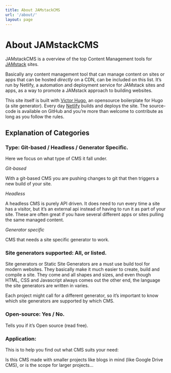 ```yaml
---
title: About JAMstackCMS
url: '/about/'
layout: page
---
```


# About JAMstackCMS

JAMstackCMS is a overview of the top Content Management tools for [JAMstack](https://www.jamstack.org/) sites.

Basically any content management tool that can manage content on sites or apps that can be hosted _directly_ on a CDN, can be included on this list.
It’s run by Netlify, a automation and deployment service for JAMstack sites and apps, as a way to promote a JAMstack approach to building websites.

This site itself is built with [Victor Hugo](https://github.com/netlify/victor-hugo), an opensource boilerplate for Hugo (a site generator). Every day [Netlify](https://www.netlify.com) builds and deploys the site. The source-code is available on GitHub and you’re more than welcome to contribute as long as you follow the rules.

## Explanation of Categories

### Type: Git-based / Headless / Generator Specific.

Here we focus on what type of CMS it fall under.

*Git-based*

With a git-based CMS you are pushing changes to git that then triggers a new build of your site.

*Headless*

A headless CMS is purely API driven. It does need to run every time a site has a visitor, but it’s an external api instead of having to run it as part of your site. These are often great if you have several different apps or sites pulling the same managed content.

*Generator specific*

CMS that needs a site specific generator to work.

### Site generators supported: All, or listed.

Site generators or Static Site Generators are a must use build tool for modern websites. They basically make it much easier to create, build and compile a site. They come and all shapes and sizes, and even though HTML, CSS and Javascript always comes out the other end, the language the site generators are written in varies.

Each project might call for a different generator, so it’s important to know which site generators are supported by which CMS.

### Open-source: Yes / No.

Tells you if it’s Open source (read free).

### Application:

This is to help you find out what CMS suits your need:

Is this CMS made with smaller projects like blogs in mind (like Google Drive CMS), or is the scope for larger projects...
